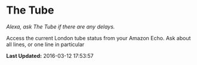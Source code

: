 # The Tube
*Alexa, ask The Tube if there are any delays.*

Access the current London tube status from your Amazon Echo. Ask about all lines, or one line in particular

**Last Updated:** 2016-03-12 17:53:57